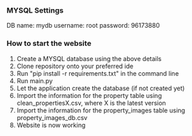 ### MYSQL Settings
DB name: mydb
username: root
password: 96173880

### How to start the website
1. Create a MYSQL database using the above details
2. Clone repository onto your preferred ide
3. Run "pip install -r requirements.txt" in the command line
4. Run main.py
5. Let the application create the database (if not created yet)
6. Import the information for the property table using clean_propertiesX.csv, where X is the latest version
7. Import the information for the property_images table using property_images_db.csv
8. Website is now working

   

